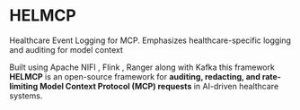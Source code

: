 # HELMCP
Healthcare Event Logging for MCP. Emphasizes healthcare-specific logging and auditing for model context

Built using Apache NIFI , Flink , Ranger along with Kafka this framework **HELMCP** is an open-source framework for **auditing, redacting, and rate-limiting Model Context Protocol (MCP) requests** in AI-driven healthcare systems.

